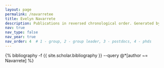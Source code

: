 ```yaml
---
layout: page
permalink: /navarretee
title: Evelyn Navarrete
description: Publications in reversed chronological order. Generated by jekyll-scholar.
nav: true
nav_type: false
nav_year: true
nav_order: 4  # 1 - group, 2 - group leader, 3 - postdocs, 4 - phds
---
```


<!-- _pages/navarretee.md -->
<div class="publications">

{% bibliography -f {{ site.scholar.bibliography }} --query @*[author ~= Navarrete] %}

</div>
